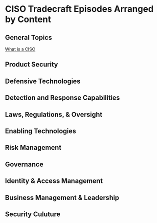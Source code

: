 # CISO Tradecraft Episodes Arranged by Content

## General Topics
[What is a CISO](https://cisotradecraft.podbean.com/e/ciso-tradecraft-what-is-a-ciso/)

## Product Security
## Defensive Technologies
## Detection and Response Capabilities
## Laws, Regulations, & Oversight
## Enabling Technologies
## Risk Management
## Governance
## Identity & Access Management
## Business Management & Leadership
## Security Culuture

